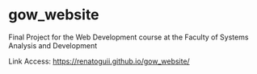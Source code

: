 # gow_website
 Final Project for the Web Development course at the Faculty of Systems Analysis and Development

 Link Access: <a href="https://renatoguii.github.io/gow_website/">https://renatoguii.github.io/gow_website/</a>
